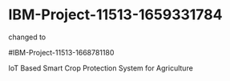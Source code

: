 # IBM-Project-11513-1659331784

changed to

#IBM-Project-11513-1668781180

IoT Based Smart Crop Protection System for Agriculture

